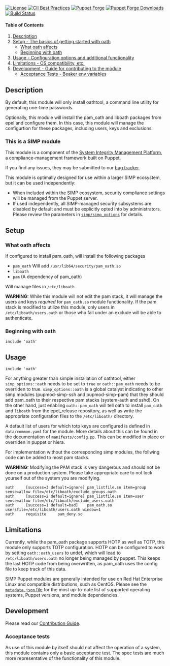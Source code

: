 [![License](https://img.shields.io/:license-apache-blue.svg)](http://www.apache.org/licenses/LICENSE-2.0.html)
[![CII Best Practices](https://bestpractices.coreinfrastructure.org/projects/73/badge)](https://bestpractices.coreinfrastructure.org/projects/73)
[![Puppet Forge](https://img.shields.io/puppetforge/v/simp/oath.svg)](https://forge.puppetlabs.com/simp/oath)
[![Puppet Forge Downloads](https://img.shields.io/puppetforge/dt/simp/oath.svg)](https://forge.puppetlabs.com/simp/oath)
[![Build Status](https://travis-ci.org/simp/pupmod-simp-oath.svg)](https://travis-ci.org/simp/pupmod-simp-oath)

#### Table of Contents

1. [Description](#description)
2. [Setup - The basics of getting started with oath](#setup)
    * [What oath affects](#what-oath-affects)
    * [Beginning with oath](#beginning-with-oath)
3. [Usage - Configuration options and additional functionality](#usage)
4. [Limitations - OS compatibility, etc.](#limitations)
5. [Development - Guide for contributing to the module](#development)
    * [Acceptance Tests - Beaker env variables](#acceptance-tests)

## Description

By default, this module will only install oathtool, a command line utility for
generating one-time passwords. 

Optionally, this module will install the pam_oath and liboath packages from epel
and configure them. In this case, this module will manage the configurtion for
these packages, including users, keys and exclusions.

### This is a SIMP module

This module is a component of the [System Integrity Management
Platform](https://simp-project.com), a
compliance-management framework built on Puppet.

If you find any issues, they may be submitted to our [bug
tracker](https://simp-project.atlassian.net/).

This module is optimally designed for use within a larger SIMP ecosystem, but
it can be used independently:

 * When included within the SIMP ecosystem, security compliance settings will
   be managed from the Puppet server.
 * If used independently, all SIMP-managed security subsystems are disabled by
   default and must be explicitly opted into by administrators.  Please review
   the parameters in
   [`simp/simp_options`](https://github.com/simp/pupmod-simp-simp_options) for
   details.

## Setup

### What oath affects

If configured to install pam_oath, will install the following packages
 
 * `pam_oath`
    Will add `/usr/lib64/security/pam_oath.so`
 * `liboath`
 * `pam` (A dependency of pam_oath)


Will manage files in `/etc/liboath` 

**WARNING:** While this module will not edit the pam stack, it will manage the
users and keys _required_ for `pam_oath.so` module functionality. If the pam stack is
modified to utilize this module, only users in `/etc/liboath/users.oath` or
those who fall under an exclude will be able to authenticate.


### Beginning with oath

```puppet
include 'oath'
```

## Usage

```puppet
include 'oath'
```
For anything greater than simple installation of oathtool, either
`simp_options::oath` needs to be set to `true` or `oath::pam_oath` needs to be
overriden to true. `simp_options::oath` is a global catalyst indicating to 
other simp modules (pupmod-simp-ssh and pupmod-simp-pam) that they should
add pam_oath to their respective pam stacks (system-auth and sshd). On the
other hand, just enabling `oath::pam_oath` will tell oath to install 
`pam_oath` and `liboath` from the epel_release repository, as well as 
write the appropriate configuration files to the `/etc/liboath/` directory.

A default list of users for which totp keys are configured is defined in
`data/common.yaml` for the module. More details about this can be found in the
documentation of `manifests/config.pp`. This can be modified in place or
overriden in puppet or hiera. 

For implementation without the corresponding simp modules, the follwing 
code can be added to most pam stacks.

**WARNING:** Modifying the PAM stack is very dangerous and should not be done on
a production system. Please take appropriate care to not lock yourself out of
the system you are modifying. 

```
auth     [success=3 default=ignore] pam_listfile.so item=group sense=allow file=/etc/liboath/exclude_groups.oath
auth     [success=2 default=ignore] pam_listfile.so item=user sense=allow file=/etc/liboath/exclude_users.oath
auth     [success=1 default=bad]    pam_oath.so usersfile=/etc/liboath/users.oath window=1
auth     requisite     pam_deny.so
```

## Limitations

Currently, while the pam_oath package supports HOTP as well as TOTP, this module
only supports TOTP configuration. HOTP can be configured to work by setting
`oath::oath_users` to undef, which will lead to `/etc/liboath/users.oath` no
longer being managed by puppet. This keeps the last HOTP code from being
overwritten, as pam_oath uses the config file to keep track of this data.

SIMP Puppet modules are generally intended for use on Red Hat Enterprise Linux
and compatible distributions, such as CentOS. Please see the
[`metadata.json` file](./metadata.json) for the most up-to-date list of
supported operating systems, Puppet versions, and module dependencies.

## Development

Please read our [Contribution Guide](http://simp-doc.readthedocs.io/en/stable/contributors_guide/index.html).

### Acceptance tests
As use of this module by itself should not affect the operation of a system,
this module contains only a basic acceptance test. The spec tests are much 
more representative of the functionality of this module. 
